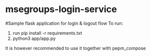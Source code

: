 # msegroups-login-service

#Sample flask application for login & logout flow
To run:
1. run pip install -r requirements.txt
2. python3 app/app.py

It is however recommended to use it together with pepm_compose